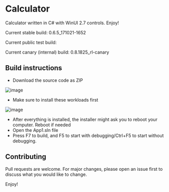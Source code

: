 # Calculator

Calculator written in C# with WinUI 2.7 controls. Enjoy!

Current stable build: 0.6.5_171021-1652

Current public test build:

Current canary (internal) build: 0.8.1825_rl-canary

## Build instructions

- Download the source code as ZIP

![image](https://user-images.githubusercontent.com/76439683/137626379-11fdc676-a341-467e-ad17-21d790b0d29a.png)

- Make sure to install these workloads first

![image](https://user-images.githubusercontent.com/76439683/137626437-0178c3bf-36cb-443b-b79e-f454a6b8f13a.png)

- After everything is installed, the installer might ask you to reboot your computer. Reboot if needed
- Open the App1.sln file
- Press F7 to build, and F5 to start with debugging/Ctrl+F5 to start without debugging.

## Contributing
Pull requests are welcome. For major changes, please open an issue first to discuss what you would like to change.

Enjoy!
